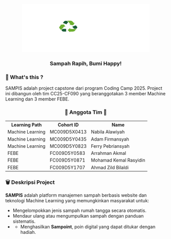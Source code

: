 <div align="center">
  <!-- Logo adaptif yang berubah sesuai tema GitHub -->
  <img src="../logo/logo_sampis.svg" alt="SAMPIS Logo" width="400" height="150">

  <h3><b>Sampah Rapih, Bumi Happy!</b></h3>
</div>

### 🧩 What's this ?
SAMPIS adalah project capstone dari program Coding Camp 2025. Project ini dibangun oleh tim CC25-CF090 yang beranggotakan 3 member Machine Learning dan 3 member FEBE. 

<div align="center">
  <h3> 👥 Anggota Tim 👥</h3>
  <table align="center">
    <tr>
      <th>Learning Path</th>
      <th>Cohort ID</th>
      <th>Name</th>
    </tr>
    <tr>
      <td>Machine Learning</td>
      <td>MC009D5X0413</td>
      <td>Nabila Alawiyah</td>
    </tr>
    <tr>
      <td>Machine Learning</td>
      <td>MC009D5Y0435</td>
      <td>Adam Firmansyah</td>
    </tr>
    <tr>
      <td>Machine Learning</td>
      <td>MC009D5Y0823</td>
      <td>Ferry Pebriansyah</td>
    </tr>
    <tr>
      <td>FEBE</td>
      <td>FC009D5Y0583</td>
      <td>Arrahman Akmal</td>
    </tr>
    <tr>
      <td>FEBE</td>
      <td>FC009D5Y0871</td>
      <td>Mohamad Kemal Rasyidin</td>
    </tr>
    <tr>
      <td>FEBE</td>
      <td>FC009D5Y1707</td>
      <td>Ahmad Zild Bilaldi</td>
    </tr>
  </table>
</div>

### 🗑️ Deskripsi Project
**SAMPIS** adalah platform manajemen sampah berbasis website dan teknologi Machine Learning yang memungkinkan masyarakat untuk:
- Mengelompokkan jenis sampah rumah tangga secara otomatis.
- Mendaur ulang atau mengumpulkan sampah dengan panduan sistematis.
- - Menghasilkan **Sampoint**, poin digital yang dapat ditukar dengan hadiah.
